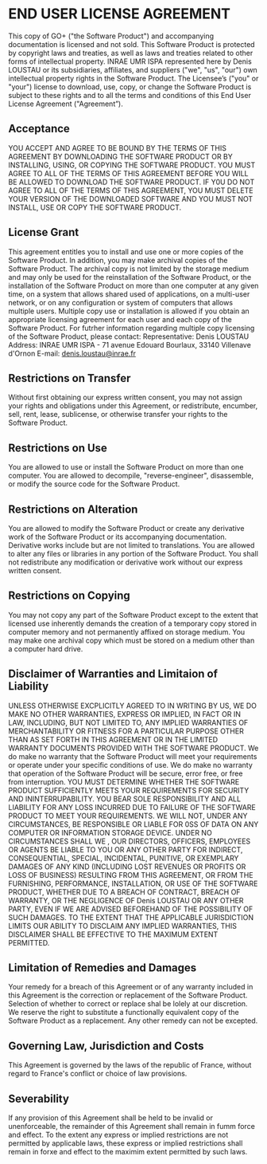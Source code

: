 # END USER LICENSE AGREEMENT

This copy of GO+ ("the Software Product") and accompanying documentation is licensed and not sold. This Software Product is protected by copyright laws and treaties, as well as laws and treaties related to other forms of intellectual property. INRAE UMR ISPA represented here by Denis LOUSTAU or its subsidiaries, affiliates, and suppliers ("we", "us", "our") own intellectual property rights in the Software Product. The Licensee’s ("you" or "your") license to download, use, copy, or change the Software Product is subject to these rights and to all the terms and conditions of this End User License Agreement ("Agreement”).

## Acceptance
YOU ACCEPT AND AGREE TO BE BOUND BY THE TERMS OF THIS AGREEMENT BY DOWNLOADING THE SOFTWARE PRODUCT OR BY INSTALLING, USING, OR COPYING THE SOFTWARE PRODUCT.
YOU MUST AGREE TO ALL OF THE TERMS OF THIS AGREEMENT BEFORE YOU WILL BE ALLOWED TO DOWNLOAD THE SOFTWARE PRODUCT.
IF Y0U DO NOT AGREE TO ALL OF THE TERMS OF THIS AGREEMENT, YOU MUST DELETE YOUR VERSION OF THE DOWNLOADED SOFTWARE AND YOU MUST NOT INSTALL, USE OR COPY THE SOFTWARE PRODUCT.

## License Grant

This agreement entitles you to install and use one or more copies of the Software Product. In addition, you may make archival copies of the Software Product. The archival copy is not limited by the storage medium and may only be used for the reinstallation of the Software Product, or the installation of the Software Product on more than one computer at any given time, on a system that allows shared used of applications, on a multi-user network, or on any configuration or system of computers that allows multiple users. Multiple copy use or installation is allowed if you obtain an appropriate licensing agreement for each user and each copy of the Software Product. For futrher information regarding multiple copy licensing of the Software Product, please contact:
Representative: Denis LOUSTAU
Address: INRAE UMR ISPA - 71 avenue Edouard Bourlaux, 33140 Villenave d'Ornon
E-mail: denis.loustau@inrae.fr

## Restrictions on Transfer

Without first obtaining our express written consent, you may not assign your rights and obligations under this Agreement, or redistribute, encumber, sell, rent, lease, sublicense, or otherwise transfer your rights to the Software Product.

## Restrictions on Use
You are allowed to use or install the Software Product on more than one computer.
You are allowed to decompile, "reverse-engineer", disassemble, or modify the source code for the Software Product.

## Restrictions on Alteration
You are allowed to modify the Software Product or create any derivative work of the Software Product or its accompanying documentation. Derivative works include but are not limited to translations.
You are allowed to alter any files or libraries in any portion of the Software Product.
You shall not redistribute any modification or derivative work without our express written consent.

## Restrictions on Copying
You may not copy any part of the Software Product except to the extent that licensed use inherently demands the creation of a temporary copy stored in computer memory and not permanently affixed on storage medium. You may make one archival copy which must be stored on a medium other than a computer hard drive.

## Disclaimer of Warranties and Limitaion of Liability

UNLESS OTHERWISE EXCPLICITLY AGREED TO IN WRITING BY US, WE DO MAKE NO OTHER WARRANTIES, EXPRESS OR IMPLIED, IN FACT OR IN LAW, INCLUDING, BUT NOT LIMITED TO, ANY IMPLIED WARRANTIES OF MERCHANTABILITY OR FITNESS FOR A PARTICULAR PURPOSE OTHER THAN AS SET FORTH IN THIS AGREEMENT OR IN THE LIMITED WARRANTY DOCUMENTS PROVIDED WITH THE SOFTWARE PRODUCT.
We do make no warranty that the Software Product will meet your requirements or operate under your specific conditions of use. We do make no warranty that operation of the Software Product will be secure, error free, or free from interruption. YOU MUST DETERMINE WHETHER THE SOFTWARE PRODUCT SUFFICIENTLY MEETS YOUR REQUIREMENTS FOR SECURITY AND ININTERRUPABILITY. YOU BEAR SOLE RESPONSIBILITY AND ALL LIABILITY FOR ANY LOSS INCURRED DUE TO FAILURE OF THE SOFTWARE PRODUCT TO MEET YOUR REQUIREMENTS. WE WILL NOT, UNDER ANY CIRCUMSTANCES, BE RESPONSIBLE OR LIABLE FOR 0SS OF DATA ON ANY COMPUTER OR INFORMATION STORAGE DEVICE.
UNDER NO CIRCUMSTANCES SHALL WE , OUR DIRECTORS, OFFICERS, EMPLOYEES OR AGENTS BE LIABLE TO YOU OR ANY OTHER PARTY FOR INDIRECT, CONSEQUENTIAL, SPECIAL, INCIDENTAL, PUNITIVE, OR
EXEMPLARY DAMAGES OF ANY KIND (INCLUDING LOST REVENUES OR PROFITS OR LOSS OF BUSINESS) RESULTING FROM THIS AGREEMENT, OR FROM THE FURNISHING, PERFORMANCE, INSTALLATION, OR USE OF THE SOFTWARE PRODUCT, WHETHER DUE TO A BREACH OF CONTRACT, BREACH OF WARRANTY, OR THE NEGLIGENCE OF Denis LOUSTAU OR ANY OTHER PARTY, EVEN IF WE ARE ADVISED BEFOREHAND OF THE POSSIBILITY OF SUCH DAMAGES. TO THE EXTENT THAT THE APPLICABLE JURISDICTION LIMITS OUR ABILITY TO DISCLAIM ANY IMPLIED WARRANTIES, THIS DISCLAIMER SHALL BE EFFECTIVE TO THE MAXIMUM EXTENT PERMITTED.
 

## Limitation of Remedies and Damages

Your remedy for a breach of this Agreement or of any warranty included in this Agreement is the correction or replacement of the Software Product. Selection of whether to correct or replace shal be lolely at our discretion. We reserve the right to substitute a functionally equivalent copy of the Software Product as a replacement. Any other remedy can not be excepted.

## Governing Law, Jurisdiction and Costs
This Agreement is governed by the laws of the republic of France, without regard to France's conflict or choice of law provisions.

## Severability
If any provision of this Agreement shall be held to be invalid or unenforceable, the remainder of this Agreement shall remain in fumm force and effect. To the extent any express or implied restrictions are not permitted by applicable laws, these express or implied restrictions shall remain in forxe and effect to the maximim extent permitted by such laws.
